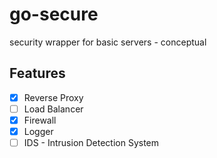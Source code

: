 # go-secure
security wrapper for basic servers - conceptual


## Features
- [x] Reverse Proxy
- [ ] Load Balancer
- [x] Firewall
- [x] Logger
- [ ] IDS - Intrusion Detection System
